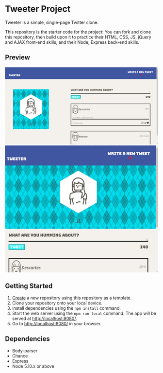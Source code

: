 # Tweeter Project

Tweeter is a simple, single-page Twitter clone.

This repository is the starter code for the project: You can fork and clone this repository, then build upon it to practice their HTML, CSS, JS, jQuery and AJAX front-end skills, and their Node, Express back-end skills.

##  Preview
![desktop version](https://github.com/adavidliang/tweeter/blob/master/docs/desktop.png)
![mainpage](https://github.com/adavidliang/tweeter/blob/master/docs/mainpage.png)


## Getting Started

1. [Create](https://docs.github.com/en/repositories/creating-and-managing-repositories/creating-a-repository-from-a-template) a new repository using this repository as a template.
2. Clone your repository onto your local device.
3. Install dependencies using the `npm install` command.
3. Start the web server using the `npm run local` command. The app will be served at <http://localhost:8080/>.
4. Go to <http://localhost:8080/> in your browser.


## Dependencies
- Body-parser
- Chance
- Express
- Node 5.10.x or above


